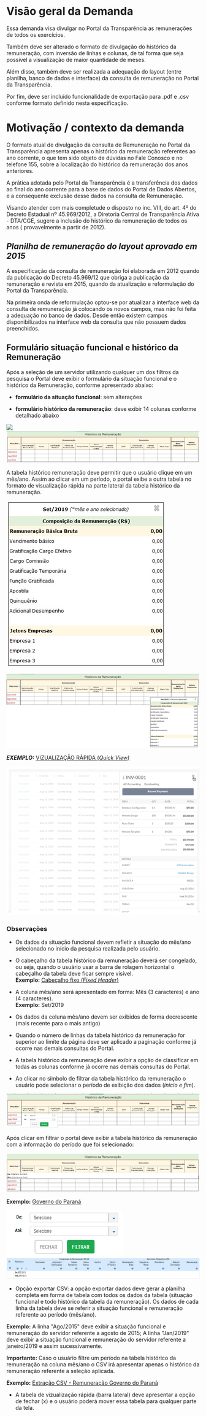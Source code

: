 # Visão geral da Demanda

Essa demanda visa divulgar no Portal da Transparência as remunerações de todos os exercícios.

Também deve ser alterado o formato de divulgação do histórico da remuneração, com inversão de linhas e colunas, de tal forma que seja possível a visualização de maior quantidade de meses.

Além disso, também deve ser realizada a adequação do layout (entre planilha, banco de dados e interface) da consulta de remuneração no Portal da Transparência.

Por fim, deve ser incluído funcionalidade de exportação para .pdf e .csv conforme formato definido nesta especificação.

# Motivação / contexto da demanda

O formato atual de divulgação da consulta de Remuneração no Portal da Transparência apresenta apenas o histórico da remuneração referentes ao ano corrente, o que tem sido objeto de dúvidas no Fale Conosco e no telefone 155, sobre a localização do histórico da remuneração dos anos anteriores.

A prática adotada pelo Portal da Transparência é a transferência dos dados ao final do ano corrente para a base de dados do Portal de Dados Abertos, e a consequente exclusão desse dados na consulta de Remuneração.

Visando atender com mais completude o disposto no inc. VIII, do art. 4º do Decreto Estadual nº 45.969/2012, a Diretoria Central de Transparência Ativa - DTA/CGE, sugere a inclusão do histórico da remuneração de todos os anos ( provavelmente a partir de 2012).

## _Planilha de remuneração do layout aprovado em 2015_

A especificação da consulta de remuneração foi elaborada em 2012 quando da publicação do Decreto 45.969/12 que obriga a publicação da remuneração e revista em 2015, quando da atualização e reformulação do Portal da Transparência.

Na primeira onda de reformulação optou-se por atualizar a interface web da consulta de remuneração já colocando os novos campos, mas não foi feita a adequação no banco de dados. Desde então existem campos disponibilizados na interface web da consulta que não possuem dados preenchidos.

## Formulário situação funcional e histórico da Remuneração

Após a seleção de um servidor utilizando qualquer um dos filtros da pesquisa o Portal deve exibir o formulário da situação funcional e o histórico da Remuneração, conforme apresentado abaixo:

* __formulário da situação funcional__: sem alterações

* __formulário histórico da remuneração__: deve exibir 14 colunas conforme detalhado abaixo

![](static/situacao-funcional.jpg)
![](static/remuneracao.jpg)


A tabela histórico remuneração deve permitir que o usuário clique em um mês/ano. 
Assim ao clicar em um período, o portal exibe a outra tabela no formato de visualização rápida na parte lateral da tabela histórico da remuneração.     


![](static/barra_lateral.jpg)


![](static/remuneracao_barra_lateral.jpg)

___EXEMPLO:___ [VIZUALIZAÇÃO RÁPIDA (_Quick View)_](https://uxdesign.cc/design-better-data-tables-4ecc99d23356)

![](static/4.exemplo-barra-lateral-exemplo.png)

### Observações

* Os dados da situação funcional devem refletir a situação do mês/ano selecionado no início da pesquisa realizada pelo usuário.

* O cabeçalho da tabela histórico da remuneração deverá ser congelado, ou seja, quando o usuário usar a barra de rolagem horizontal o cabeçalho da tabela deve ficar sempre visível.                    
 __Exemplo:__ [Cabeçalho fixo (_Fixed Header_)](https://uxdesign.cc/design-better-data-tables-4ecc99d23356)

* A coluna mês/ano será apresentado em forma: Mês (3 caracteres) e ano (4 caracteres).           
__Exemplo:__ Set/2019

* Os dados da coluna mês/ano devem ser exibidos de forma decrescente (mais recente para o mais antigo)

* Quando o número de linhas da tabela histórico da remuneração for superior ao limite da página deve ser aplicado a paginação conforme já ocorre nas demais consultas do Portal.

* A tabela histórico da remuneração deve exibir a opção de classificar em todas as colunas conforme já ocorre nas demais consultas do Portal.

* Ao clicar no símbolo de filtrar da tabela histórico da remuneração o usuário pode selecionar o período de exibição dos dados (_ínicio e fim_).

 ![](static/filtro.jpg)

 Após clicar em filtrar o portal deve exibir a tabela histórico da remuneração com a informação do período que foi selecionado:

 ![](static/filtro_selecionado.jpg)

  __Exemplo:__ [Governo do Paraná](http://www.transparencia.pr.gov.br/pte/pages/pessoal/remuneracoes/exibir_remuneracao?windowId=3d0)

   ![](static/filtro-coluna-periodo.png)
   ![](static/filtro-campo-mes-ano.png)

* Opção exportar CSV: a opção exportar dados deve gerar a planilha completa em forma de tabela com todos os dados da tabela (situação funcional e todo histórico da tabela da remuneração). Os dados de cada linha da tabela deve se referir a situação funcional e remuneração referente ao período (mês/ano).       

__Exemplo:__ A linha "Ago/2015" deve exibir a situação funcional e remuneração do servidor referente a agosto de 2015; A linha "Jan/2019" deve exibir a situação funcional e remuneração do servidor referente a janeiro/2019 e assim sucessivamente.

  __Importante:__ Caso o usuário filtre um período na tabela histórico da remuneração na coluna mês/ano o CSV irá apresentar apenas o histórico da remuneração referente a seleção aplicada.       
  
  __Exemplo:__ [Extração CSV - Remuneração Governo do Paraná](http://www.transparencia.pr.gov.br/pte/pages/pessoal/remuneracoes/exibir_remuneracao?windowId=3d0)

* A tabela de vizualização rápida (barra lateral) deve apresentar a opção de fechar (x) e o usuário poderá mover essa tabela para qualquer parte da tela.
